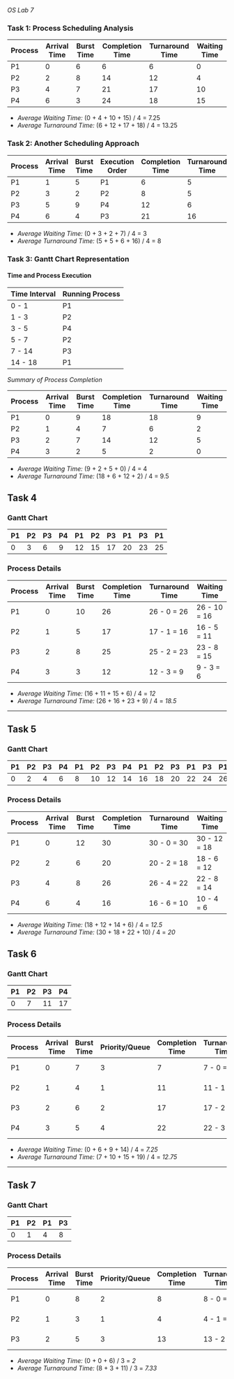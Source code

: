 *OS Lab 7*

### Task 1: Process Scheduling Analysis

| Process | Arrival Time | Burst Time | Completion Time | Turnaround Time | Waiting Time |
|---------|-------------|------------|----------------|----------------|--------------|
| P1      | 0           | 6          | 6              | 6              | 0            |
| P2      | 2           | 8          | 14             | 12             | 4            |
| P3      | 4           | 7          | 21             | 17             | 10           |
| P4      | 6           | 3          | 24             | 18             | 15           |

- *Average Waiting Time:* (0 + 4 + 10 + 15) / 4 = 7.25
- *Average Turnaround Time:* (6 + 12 + 17 + 18) / 4 = 13.25

### Task 2: Another Scheduling Approach

| Process | Arrival Time | Burst Time | Execution Order | Completion Time | Turnaround Time | Waiting Time |
|---------|-------------|------------|----------------|----------------|----------------|--------------|
| P1      | 1           | 5          | P1             | 6              | 5              | 0            |
| P2      | 3           | 2          | P2             | 8              | 5              | 3            |
| P3      | 5           | 9          | P4             | 12             | 6              | 2            |
| P4      | 6           | 4          | P3             | 21             | 16             | 7            |

- *Average Waiting Time:* (0 + 3 + 2 + 7) / 4 = 3
- *Average Turnaround Time:* (5 + 5 + 6 + 16) / 4 = 8

### Task 3: Gantt Chart Representation

#### Time and Process Execution
| Time Interval | Running Process |
|--------------|----------------|
| 0 - 1        | P1             |
| 1 - 3        | P2             |
| 3 - 5        | P4             |
| 5 - 7        | P2             |
| 7 - 14       | P3             |
| 14 - 18      | P1             |

*Summary of Process Completion*

| Process | Arrival Time | Burst Time | Completion Time | Turnaround Time | Waiting Time |
|---------|-------------|------------|----------------|----------------|--------------|
| P1      | 0           | 9          | 18             | 18             | 9            |
| P2      | 1           | 4          | 7              | 6              | 2            |
| P3      | 2           | 7          | 14             | 12             | 5            |
| P4      | 3           | 2          | 5              | 2              | 0            |

- *Average Waiting Time:* (9 + 2 + 5 + 0) / 4 = 4
- *Average Turnaround Time:* (18 + 6 + 12 + 2) / 4 = 9.5

## Task 4

### Gantt Chart
| P1  | P2  | P3  | P4  | P1  | P2  | P3  | P1  | P3  | P1  |
|-----|-----|-----|-----|-----|-----|-----|-----|-----|-----|
| 0   | 3   | 6   | 9   | 12  | 15  | 17  | 20  | 23  | 25  | 26  |

### Process Details
| Process | Arrival Time | Burst Time | Completion Time | Turnaround Time | Waiting Time |
|---------|-------------|------------|----------------|----------------|--------------|
| P1      | 0           | 10         | 26             | 26 - 0 = 26    | 26 - 10 = 16 |
| P2      | 1           | 5          | 17             | 17 - 1 = 16    | 16 - 5 = 11  |
| P3      | 2           | 8          | 25             | 25 - 2 = 23    | 23 - 8 = 15  |
| P4      | 3           | 3          | 12             | 12 - 3 = 9     | 9 - 3 = 6    |

- *Average Waiting Time:* (16 + 11 + 15 + 6) / 4 = *12*
- *Average Turnaround Time:* (26 + 16 + 23 + 9) / 4 = *18.5*

---

## Task 5

### Gantt Chart
| P1  | P2  | P3  | P4  | P1  | P2  | P3  | P4  | P1  | P2  | P3  | P1  | P3  | P1  | P1  |
|-----|-----|-----|-----|-----|-----|-----|-----|-----|-----|-----|-----|-----|-----|-----|
| 0   | 2   | 4   | 6   | 8   | 10  | 12  | 14  | 16  | 18  | 20  | 22  | 24  | 26  | 28  | 30 |

### Process Details
| Process | Arrival Time | Burst Time | Completion Time | Turnaround Time | Waiting Time |
|---------|-------------|------------|----------------|----------------|--------------|
| P1      | 0           | 12         | 30             | 30 - 0 = 30    | 30 - 12 = 18 |
| P2      | 2           | 6          | 20             | 20 - 2 = 18    | 18 - 6 = 12  |
| P3      | 4           | 8          | 26             | 26 - 4 = 22    | 22 - 8 = 14  |
| P4      | 6           | 4          | 16             | 16 - 6 = 10    | 10 - 4 = 6   |

- *Average Waiting Time:* (18 + 12 + 14 + 6) / 4 = *12.5*
- *Average Turnaround Time:* (30 + 18 + 22 + 10) / 4 = *20*

## Task 6

### Gantt Chart
| P1  | P2  | P3  | P4  |
|-----|-----|-----|-----|
| 0   | 7   | 11  | 17  | 22 |

### Process Details
| Process | Arrival Time | Burst Time | Priority/Queue | Completion Time | Turnaround Time | Waiting Time |
|---------|-------------|------------|---------------|----------------|----------------|--------------|
| P1      | 0           | 7          | 3             | 7              | 7 - 0 = 7      | 7 - 7 = 0    |
| P2      | 1           | 4          | 1             | 11             | 11 - 1 = 10    | 10 - 4 = 6   |
| P3      | 2           | 6          | 2             | 17             | 17 - 2 = 15    | 15 - 6 = 9   |
| P4      | 3           | 5          | 4             | 22             | 22 - 3 = 19    | 19 - 5 = 14  |

- *Average Waiting Time:* (0 + 6 + 9 + 14) / 4 = *7.25*
- *Average Turnaround Time:* (7 + 10 + 15 + 19) / 4 = *12.75*

---

## Task 7

### Gantt Chart
| P1  | P2  | P1  | P3  |
|-----|-----|-----|-----|
| 0   | 1   | 4   | 8   | 13 |

### Process Details
| Process | Arrival Time | Burst Time | Priority/Queue | Completion Time | Turnaround Time | Waiting Time |
|---------|-------------|------------|---------------|----------------|----------------|--------------|
| P1      | 0           | 8          | 2             | 8              | 8 - 0 = 8      | 8 - 8 = 0    |
| P2      | 1           | 3          | 1             | 4              | 4 - 1 = 3      | 3 - 3 = 0    |
| P3      | 2           | 5          | 3             | 13             | 13 - 2 = 11    | 11 - 5 = 6   |

- *Average Waiting Time:* (0 + 0 + 6) / 3 = *2*
- *Average Turnaround Time:* (8 + 3 + 11) / 3 = *7.33*
